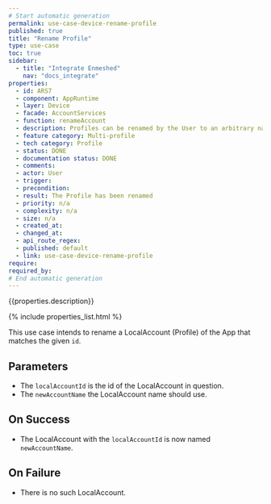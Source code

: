 ```yaml
---
# Start automatic generation
permalink: use-case-device-rename-profile
published: true
title: "Rename Profile"
type: use-case
toc: true
sidebar:
  - title: "Integrate Enmeshed"
    nav: "docs_integrate"
properties:
  - id: ARS7
  - component: AppRuntime
  - layer: Device
  - facade: AccountServices
  - function: renameAccount
  - description: Profiles can be renamed by the User to an arbitrary name in order to distinguish them.
  - feature category: Multi-profile
  - tech category: Profile
  - status: DONE
  - documentation status: DONE
  - comments:
  - actor: User
  - trigger:
  - precondition:
  - result: The Profile has been renamed
  - priority: n/a
  - complexity: n/a
  - size: n/a
  - created_at:
  - changed_at:
  - api_route_regex:
  - published: default
  - link: use-case-device-rename-profile
require:
required_by:
# End automatic generation
---
```


{{properties.description}}

{% include properties_list.html %}

This use case intends to rename a LocalAccount (Profile) of the App that matches the given `id`.

## Parameters

- The `localAccountId` is the id of the LocalAccount in question.
- The `newAccountName` the LocalAccount name should use.

## On Success

- The LocalAccount with the `localAccountId` is now named `newAccountName`.

## On Failure

- There is no such LocalAccount.

